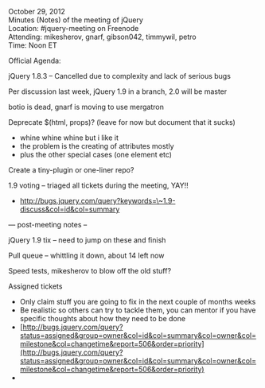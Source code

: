 October 29, 2012  
 Minutes (Notes) of the meeting of jQuery  
 Location: \#jquery-meeting on Freenode  
 Attending: mikesherov, gnarf, gibson042, timmywil, petro  
 Time: Noon ET

Official Agenda:  

jQuery 1.8.3 – Cancelled due to complexity and lack of serious bugs

Per discussion last week, jQuery 1.9 in a branch, 2.0 will be master

botio is dead, gnarf is moving to use mergatron

Deprecate \$(html, props)? (leave for now but document that it sucks)

-   whine whine whine but i like it
-   the problem is the creating of attributes mostly
-   plus the other special cases (one element etc)

Create a tiny-plugin or one-liner repo?

1.9 voting – triaged all tickets during the meeting, YAY!!

-   http://bugs.jquery.com/query?keywords=\~1.9-discuss&col=id&col=summary

— post-meeting notes –

jQuery 1.9 tix – need to jump on these and finish

Pull queue – whittling it down, about 14 left now

Speed tests, mikesherov to blow off the old stuff?

Assigned tickets

-   Only claim stuff you are going to fix in the next couple of months
    weeks
-   Be realistic so others can try to tackle them, you can mentor if you
    have specific thoughts about how they need to be done
-   [http://bugs.jquery.com/query?status=assigned&group=owner&col=id&col=summary&col=owner&col=milestone&col=changetime&report=506&order=priority](http://bugs.jquery.com/query?status=assigned&group=owner&col=id&col=summary&col=owner&col=milestone&col=changetime&report=506&order=priority)
-   
